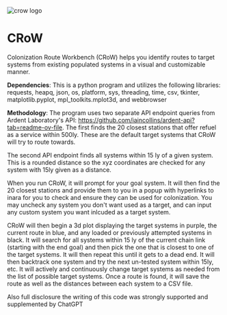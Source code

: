 ![crow logo](https://github.com/pseudo6626/CRoW/blob/main/crow_logo1.png)

# CRoW
Colonization Route Workbench (CRoW) helps you identify routes to target systems from existing populated systems in a visual and customizable manner. 

**Dependencies**:  This is a python program and utilizes the following libraries: requests, heapq, json, os, platform, sys, threading, time, csv, tkinter, matplotlib.pyplot, mpl_toolkits.mplot3d, and webbrowser

**Methodology**:   The program uses two separate API endpoint queries from Ardent Laboratory's API: https://github.com/iaincollins/ardent-api?tab=readme-ov-file.  The first finds the 20 closest stations that offer refuel as a service within 500ly. These are the default target systems that CRoW will try to route towards. 

The second API endpoint finds all systems within 15 ly of a given system.  This is a rounded distance so the xyz coordinates are checked for any system with 15ly given as a distance. 

When you run CRoW, it will prompt for your goal system. It will then find the 20 closest stations and provide them to you in a popup with hyperlinks to inara for you to check and ensure they can be used for colonization. You may uncheck any system you don't want used as a target, and can input any custom system you want inlcuded as a target system.  

CRoW will then begin a 3d plot displaying the target systems in purple, the current route in blue, and any loaded or previously attempted systems in black. It will search for all systems within 15 ly of the current chain link (starting with the end goal) and then pick the one that is closest to one of the target systems. It will then repeat this until it gets to a dead end. It will then backtrack one system and try the next un-tested system within 15ly, etc. It will actively and continuously change target systems as needed from the list of possible target systems. Once a route is found, it will save the route as well as the distances between each system to a CSV file. 

Also full disclosure the writing of this code was strongly supported and supplemented by ChatGPT

